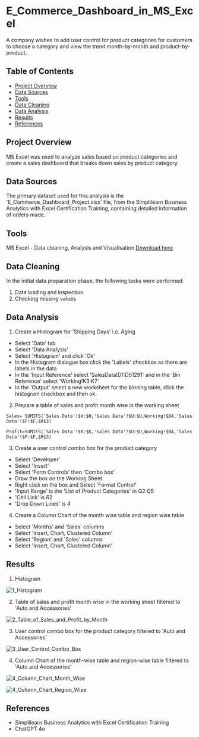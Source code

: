 # E_Commerce_Dashboard_in_MS_Excel
A company wishes to add user control for product categories for customers to choose a category and view the trend month-by-month and product-by-product. 

## Table of Contents
- [Project Overview](#project-overview)
- [Data Sources](#data-sources)
- [Tools](#tools)
- [Data Cleaning](#data-cleaning)
- [Data Analysis](#data-analysis)
- [Results](#results)
- [References](#references)

## Project Overview
MS Excel was used to analyze sales based on product categories and create a sales dashboard that breaks down sales by product category.

## Data Sources
The primary dataset used for this analysis is the 'E_Commerce_Dashboard_Project.xlsx' file, from the Simplilearn Business Analytics with Excel Certification Training, containing detailed information of orders made.

## Tools
MS Excel - Data cleaning, Analysis and Visualisation [Download here](https://www.microsoft.com/en-au/microsoft-365/excel)

## Data Cleaning
In the initial data preparation phase, the following tasks were performed:

1. Data loading and inspection
2. Checking missing values

## Data Analysis
1. Create a Histogram for 'Shipping Days' i.e. Aging

- Select 'Data' tab
- Select 'Data Analysis'
- Select 'Histogram' and click 'Ok'
- In the Histogram dialogue box click the 'Labels' checkbox as there are labels in the data
- In the 'Input Reference' select 'SalesData!D1:D51291' and in the 'Bin Reference' select 'Working!K3:K7'
- In the 'Output' select a new worksheet for the binning table, click the histogram checkbox and then ok.

2. Prepare a table of sales and profit month wise in the working sheet

```MS Excel
Sales= SUMIFS('Sales Data'!$H:$H,'Sales Data'!$U:$U,Working!$B4,'Sales Data'!$F:$F,$R$3)
```
```MS Excel
Profit=SUMIFS('Sales Data'!$K:$K,'Sales Data'!$U:$U,Working!$B4,'Sales Data'!$F:$F,$R$3)
```

3. Create a user control combo box for the product category

- Select 'Developer'
- Select 'Insert'
- Select 'Form Controls' then 'Combo box'
- Draw the box on the Working Sheet
- Right click on the box and Select 'Format Control'
- 'Input Range' is the 'List of Product Categories' in Q2:Q5
- 'Cell Link' is $R$2
- 'Drop Down Lines' is 4

4. Create a Column Chart of the month wise table and region wise table

- Select 'Months' and 'Sales' columns
- Select 'Insert, Chart, Clustered Column'
- Select 'Region' and 'Sales' columns
- Select 'Insert, Chart, Clustered Column'

## Results
1. Histogram

![1_Histogram](https://github.com/user-attachments/assets/c166bd59-6075-4188-9fd3-ef207544c96b)

2. Table of sales and profit month wise in the working sheet filtered to 'Auto and Accessories'

![2_Table_of_Sales_and_Profit_by_Month](https://github.com/user-attachments/assets/8d156110-28b8-4030-b93e-f181113558de)

3.  User control combo box for the product category filtered to 'Auto and Accessories'

![3_User_Control_Combo_Box](https://github.com/user-attachments/assets/036f1660-2465-4087-930b-828b56344a6b)

4. Column Chart of the month-wise table and region-wise table filtered to 'Auto and Accessories'

![4_Column_Chart_Month_Wise](https://github.com/user-attachments/assets/6508de55-605f-4d48-9509-7b5210bc7660)

![4_Column_Chart_Region_Wise](https://github.com/user-attachments/assets/e35a25fd-a3f9-4b05-b46d-889142784e93)


## References
- Simplilearn Business Analytics with Excel Certification Training
- ChatGPT 4o



